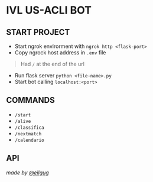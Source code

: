# IVL US-ACLI BOT

## START PROJECT
- Start ngrok envirorment with `ngrok http <flask-port>`
- Copy ngrock host address in `.env` file
> Had `/` at the end of the url
- Run flask server `python <file-name>.py`
- Start bot calling `localhost:<port>`

## COMMANDS
- `/start`
- `/alive`
- `/classifica`
- `/nextmatch`
- `/calendario`

## API

_made by [@eilgug](https://github.com/eilgug)_
